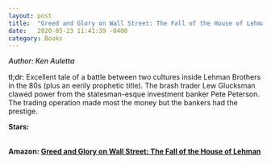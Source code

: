 ```yaml
---
layout: post
title:  "Greed and Glory on Wall Street: The Fall of the House of Lehman"
date:   2020-05-23 11:41:39 -0400
category: Books
---
```

<link rel="stylesheet" href="https://cdnjs.cloudflare.com/ajax/libs/font-awesome/4.7.0/css/font-awesome.min.css">

<span style="font-weight:500;font-style:italic;"> Author: Ken Auletta</span>

<div style="margin-top:15px;"></div>

<span style="font-weight:500;">tl;dr:</span> Excellent tale of a battle between two cultures inside Lehman Brothers in the 80s (plus an eerily prophetic title). The brash trader Lew Glucksman clawed power from the statesman-esque investment banker Pete Peterson. The trading operation made most the money but the bankers had the prestige. 

<table>
	<tr><b>Stars: </b></tr>
	<tr>
		<span class="fa fa-star checked"></span>
		<span class="fa fa-star checked"></span>
		<span class="fa fa-star checked"></span>
		<span class="fa fa-star checked"></span>
		<span class="fa fa-star"></span>
	</tr>
</table>

**Amazon: [Greed and Glory on Wall Street: The Fall of the House of Lehman](https://www.amazon.com/gp/product/0394544102/)**